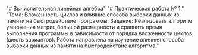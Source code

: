 "# Вычислительная линейная алгебра" 
"# Практическая работа № 1."
"Тема: Вложенность циклов и влияние способа выборки данных из памяти на
       быстродействие программы.
 Задание: Реализовать алгоритм умножения матриц большой размерности и сравнить
          время выполнения программы в зависимости от порядка вложенности циклов (шесть
          вариантов). Работа направлена на изучение влияния способа выборки данных из памяти на
          быстродействие алгоритма." 
